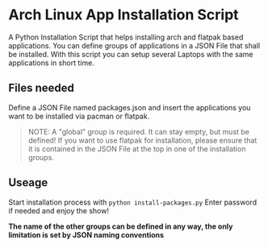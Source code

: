 # Arch Linux App Installation Script
A Python Installation Script that helps installing arch and flatpak based applications. You can define groups of applications in a JSON File that shall be installed. With this script you can setup several Laptops with the same applications in short time.

## Files needed
Define a JSON File named packages.json and insert the applications you want to be installed via pacman or flatpak.

> NOTE: 
> A "global" group is required. It can stay empty, but must be defined!
> If you want to use flatpak for installation, please ensure that it is contained in the JSON File at the top in one of the installation groups.

## Useage 
Start installation process with `python install-packages.py`
Enter password if needed and enjoy the show!

**The name of the other groups can be defined in any way, the only limitation is set by JSON naming conventions**

